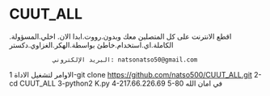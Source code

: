 # CUUT_ALL
اقطع الانترنت على كل المتصلين معك 
وبدون.رووت.ابدا الان. اخلي.المسؤولة. الكاملة.اي.استخدام.خاطئ
بواسطة.الهكر.الغزاوي.دكستر
     
                البريد الإلكتروني: natsonatso50@gmail.com
الاوامر لتشغيل الاداة 
1-git clone https://github.com/natso500/CUUT_ALL.git
2-cd CUUT_ALL
3-python2 K.py
4-217.66.226.69
5-80
                 في امان الله


